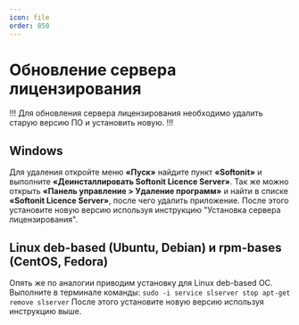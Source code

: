 ```yaml
---
icon: file
order: 850
---
```


# Обновление сервера лицензирования
!!!
Для обновления сервера лицензирования необходимо удалить старую версию ПО и установить новую.
!!!
## Windows
Для удаления откройте меню **«Пуск»** найдите пункт **«Softonit»** и выполните **«Деинсталлировать Softonit Licence Server»**. Так же можно открыть **«Панель управление > Удаление программ»** и найти в списке **«Softonit Licence Server»**, после чего удалить приложение.
После этого установите новую версию используя инструкцию "Установка сервера лицензирования".

## Linux deb-based (Ubuntu, Debian) и rpm-bases (CentOS, Fedora)
Опять же по аналогии приводим установку для Linux deb-based ОС. Выполните в терминале команды: `sudo -i service slserver stop apt-get remove slserver`
После этого установите новую версию используя инструкцию выше.